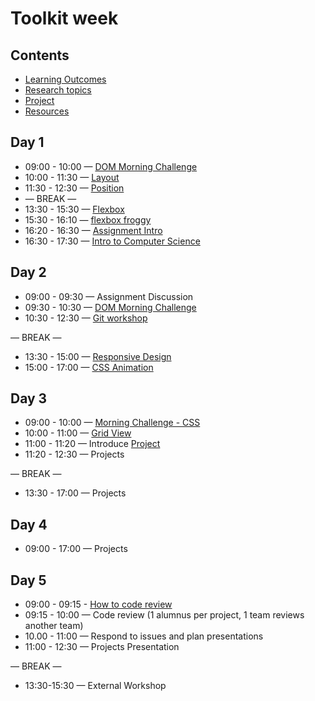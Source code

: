 # Toolkit week

## Contents

- [Learning Outcomes](./learning-outcomes.md)
- [Research topics](./research-afternoon.md)
- [Project](./project.md)
- [Resources](./resources.md)

## Day 1

- 09:00 - 10:00 — [DOM Morning Challenge](https://github.com/GSG-G10/DOM-manipulation-Challenge)
- 10:00 - 11:30 — [Layout](https://github.com/gazaskygeeks/Fundamentals-course/blob/master/coursebook/Week%2001/session-02/layout.md)
- 11:30 - 12:30 — [Position](https://github.com/gazaskygeeks/Fundamentals-course/blob/master/coursebook/Week%2001/session-02/position.md)
-  — BREAK —
- 13:30 - 15:30 — [Flexbox](./Flexbox.md)
- 15:30 - 16:10 — [flexbox froggy](https://flexboxfroggy.com/)
- 16:20 - 16:30 — [Assignment Intro](https://github.com/GSG-G10/flexbox-exercise)
- 16:30 - 17:30 — [Intro to Computer Science](https://docs.google.com/presentation/d/1gPRWIK3u9AqnQ9bS6seECHhjnbAI1stsOPAg6Al6tLU/edit#slide=id.g79a1b2df04_0_441)

## Day 2

- 09:00 - 09:30 — Assignment Discussion
- 09:30 - 10:30 — [DOM Morning Challenge](https://github.com/GSG-G10/DOM-manipulation-Challenge)
- 10:30 - 12:30 — [Git workshop](https://github.com/GSG-G10/git-workflow-workshop-for-two)

— BREAK —

- 13:30 - 15:00 — [Responsive Design](https://github.com/GSG-G10/Responsive-Design-Workshop)
- 15:00 - 17:00 — [CSS Animation](https://hackmd.io/@yosefanajjar/SJTXyi3gL)

## Day 3

- 09:00 - 10:00 — [Morning Challenge - CSS](https://hackmd.io/kQio8HXGSzy2PGisL30OIg?view)
- 10:00 - 11:00 — [Grid View](https://hackmd.io/5NOaJKJfRQCdMFa2edIL7A)
- 11:00 - 11:20 — Introduce [Project](./project.md)
- 11:20 - 12:30 — Projects

— BREAK —

- 13:30 - 17:00 — Projects

## Day 4

- 09:00 - 17:00 — Projects

## Day 5

- 09:00 - 09:15 - [How to code review](./codereviewintro.md)
- 09:15 - 10:00 — Code review (1 alumnus per project, 1 team reviews another team)
- 10.00 - 11:00 — Respond to issues and plan presentations
- 11:00 - 12:30 — Projects Presentation

— BREAK —

- 13:30-15:30 — External Workshop
